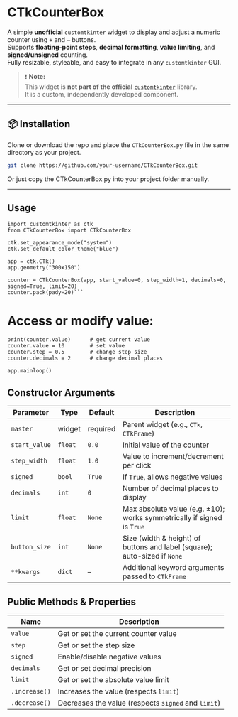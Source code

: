 # CTkCounterBox

A simple **unofficial** `customtkinter` widget to display and adjust a numeric counter using `+` and `–` buttons.  
Supports **floating-point steps**, **decimal formatting**, **value limiting**, and **signed/unsigned** counting.  
Fully resizable, styleable, and easy to integrate in any `customtkinter` GUI.

> ❗ **Note:**  
> This widget is **not part of the official** [`customtkinter`](https://github.com/TomSchimansky/CustomTkinter) library.  
> It is a custom, independently developed component.

---

## 📦 Installation

Clone or download the repo and place the `CTkCounterBox.py` file in the same directory as your project.

```bash
git clone https://github.com/your-username/CTkCounterBox.git
```

Or just copy the CTkCounterBox.py into your project folder manually.

---

## Usage
```
import customtkinter as ctk
from CTkCounterBox import CTkCounterBox

ctk.set_appearance_mode("system")
ctk.set_default_color_theme("blue")

app = ctk.CTk()
app.geometry("300x150")

counter = CTkCounterBox(app, start_value=0, step_width=1, decimals=0, signed=True, limit=20)
counter.pack(pady=20)```
```

# Access or modify value:
```
print(counter.value)      # get current value
counter.value = 10        # set value
counter.step = 0.5        # change step size
counter.decimals = 2      # change decimal places

app.mainloop()
```
## Constructor Arguments
| Parameter     | Type    | Default  | Description                                                               |
| ------------- | ------- | -------- | ------------------------------------------------------------------------- |
| `master`      | widget  | required | Parent widget (e.g., `CTk`, `CTkFrame`)                                   |
| `start_value` | `float` | `0.0`    | Initial value of the counter                                              |
| `step_width`  | `float` | `1.0`    | Value to increment/decrement per click                                    |
| `signed`      | `bool`  | `True`   | If `True`, allows negative values                                         |
| `decimals`    | `int`   | `0`      | Number of decimal places to display                                       |
| `limit`       | `float` | `None`   | Max absolute value (e.g. ±10); works symmetrically if signed is `True`    |
| `button_size` | `int`   | `None`   | Size (width & height) of buttons and label (square); auto-sized if `None` |
| `**kwargs`    | `dict`  | –        | Additional keyword arguments passed to `CTkFrame`                         |

## Public Methods & Properties

| Name          | Description                                         |
| ------------- | --------------------------------------------------- |
| `value`       | Get or set the current counter value                |
| `step`        | Get or set the step size                            |
| `signed`      | Enable/disable negative values                      |
| `decimals`    | Get or set decimal precision                        |
| `limit`       | Get or set the absolute value limit                 |
| `.increase()` | Increases the value (respects `limit`)              |
| `.decrease()` | Decreases the value (respects `signed` and `limit`) |
